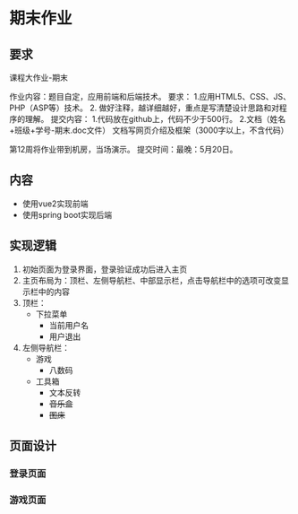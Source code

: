 # 期末作业

## 要求

课程大作业-期末

作业内容：题目自定，应用前端和后端技术。
要求：
1.应用HTML5、CSS、JS、PHP（ASP等）技术。
2.	做好注释，越详细越好，重点是写清楚设计思路和对程序的理解。
提交内容：
1.代码放在github上，代码不少于500行。
2.文档（姓名+班级+学号-期末.doc文件）
文档写网页介绍及框架（3000字以上，不含代码）

第12周将作业带到机房，当场演示。
提交时间：最晚：5月20日。

## 内容

* 使用vue2实现前端
* 使用spring boot实现后端



## 实现逻辑

1. 初始页面为登录界面，登录验证成功后进入主页
2. 主页布局为：顶栏、左侧导航栏、中部显示栏，点击导航栏中的选项可改变显示栏中的内容
3. 顶栏：
   * 下拉菜单
     * 当前用户名
     * 用户退出
4. 左侧导航栏：
   * 游戏
     * 八数码
   * 工具箱
     * 文本反转
     * ~~音乐盒~~
     * ~~图床~~

## 页面设计

### 登录页面



### 游戏页面

